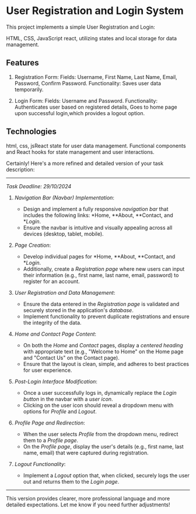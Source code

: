 # User Registration and Login System

This project implements a simple User Registration and Login:

HTML, CSS, JavaScript react, utilizing states and local storage for data management.

## Features

1. Registration Form:
   Fields: Username, First Name, Last Name, Email, Password, Confirm Password.
   Functionality: Saves user data temporarily.

1. Login Form:
   Fields: Username and Password.
   Functionality: Authenticates user based on registered details, Goes to home page upon successful login,which provides a logout option.

## Technologies

html, css, jsReact state for user data management.
Functional components and React hooks for state management and user interactions.



Certainly! Here's a more refined and detailed version of your task description:

---

*Task Deadline: 29/10/2024*

1. *Navigation Bar (Navbar) Implementation*:
   - Design and implement a fully responsive *navigation bar* that includes the following links: *Home, **About, **Contact, and **Login*. 
   - Ensure the navbar is intuitive and visually appealing across all devices (desktop, tablet, mobile).

2. *Page Creation*:
   - Develop individual pages for *Home, **About, **Contact, and **Login*.
   - Additionally, create a *Registration page* where new users can input their information (e.g., first name, last name, email, password) to register for an account.

3. *User Registration and Data Management*:
   - Ensure the data entered in the *Registration page* is validated and securely stored in the application's *database*.
   - Implement functionality to prevent duplicate registrations and ensure the integrity of the data.

4. *Home and Contact Page Content*:
   - On both the *Home* and *Contact* pages, display a *centered heading* with appropriate text (e.g., "Welcome to Home" on the Home page and "Contact Us" on the Contact page).
   - Ensure that the layout is clean, simple, and adheres to best practices for user experience.

5. *Post-Login Interface Modification*:
   - Once a user successfully logs in, dynamically replace the *Login button* in the navbar with a *user icon*.
   - Clicking on the user icon should reveal a dropdown menu with options for *Profile* and *Logout*.

6. *Profile Page and Redirection*:
   - When the user selects *Profile* from the dropdown menu, redirect them to a *Profile page*.
   - On the *Profile page*, display the user's details (e.g., first name, last name, email) that were captured during registration.

7. *Logout Functionality*:
   - Implement a *Logout* option that, when clicked, securely logs the user out and returns them to the *Login page*.

---

This version provides clearer, more professional language and more detailed expectations. Let me know if you need further adjustments!